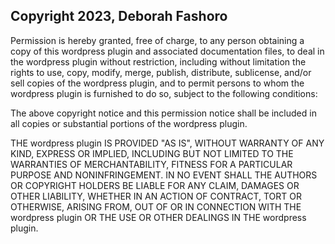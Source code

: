 ## Copyright 2023, Deborah Fashoro


Permission is hereby granted, free of charge, to any person obtaining a copy of this wordpress plugin and associated documentation files, to deal in the wordpress plugin without restriction, including without limitation the rights to use, copy, modify, merge, publish, distribute, sublicense, and/or sell copies of the wordpress plugin, and to permit persons to whom the wordpress plugin is furnished to do so, subject to the following conditions:

The above copyright notice and this permission notice shall be included in all copies or substantial portions of the wordpress plugin.

THE wordpress plugin IS PROVIDED "AS IS", WITHOUT WARRANTY OF ANY KIND, EXPRESS OR IMPLIED, INCLUDING BUT NOT LIMITED TO THE WARRANTIES OF MERCHANTABILITY, FITNESS FOR A PARTICULAR PURPOSE AND NONINFRINGEMENT. IN NO EVENT SHALL THE AUTHORS OR COPYRIGHT HOLDERS BE LIABLE FOR ANY CLAIM, DAMAGES OR OTHER LIABILITY, WHETHER IN AN ACTION OF CONTRACT, TORT OR OTHERWISE, ARISING FROM, OUT OF OR IN CONNECTION WITH THE wordpress plugin OR THE USE OR OTHER DEALINGS IN THE wordpress plugin.